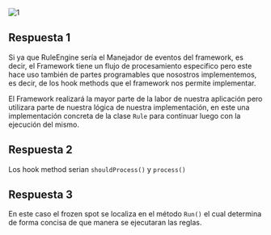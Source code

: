 ![1](https://github.com/Ruyy7/OO2/assets/87097965/e8440792-b14f-48d3-8287-9f14b0eb78c2)

## Respuesta 1

Si ya que RuleEngine sería el Manejador de eventos del framework, es decir, el Framework tiene un flujo de procesamiento especifico pero este hace uso también de partes programables que nosostros implementemos, es decir, de los hook methods que el framework nos permite
implementar.

El Framework realizará la mayor parte de la labor de nuestra aplicación pero utilizara parte de nuestra lógica de nuestra implementación, en este una implementación concreta de la clase ```Rule``` para continuar luego con la ejecución del mismo.

## Respuesta 2
Los hook method serian ```shouldProcess()``` y ```process()```

## Respuesta 3
En este caso el frozen spot se localiza en el método ```Run()``` el cual determina de forma concisa de que manera se ejecutaran las reglas.
